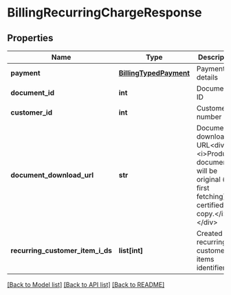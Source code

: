 # BillingRecurringChargeResponse

## Properties
Name | Type | Description | Notes
------------ | ------------- | ------------- | -------------
**payment** | [**BillingTypedPayment**](BillingTypedPayment.md) | Payment details | [optional] 
**document_id** | **int** | Document ID | [optional] 
**customer_id** | **int** | Customer number | [optional] 
**document_download_url** | **str** | Document download URL&lt;div&gt;&lt;i&gt;Produced document will be original (on first fetching), or certified copy.&lt;/i&gt;&lt;/div&gt; | [optional] 
**recurring_customer_item_i_ds** | **list[int]** | Created recurring customer items identifiers | [optional] 

[[Back to Model list]](../README.md#documentation-for-models) [[Back to API list]](../README.md#documentation-for-api-endpoints) [[Back to README]](../README.md)


